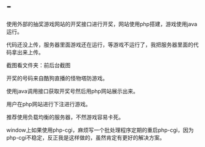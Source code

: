 # -
使用外部的抽奖游戏网站的开奖接口进行开奖，网站使用php搭建，游戏使用java运行。

代码还没上传，服务器里面游戏还在运行，等游戏不运行了，我把服务器里面的代码拿出来上传。

截图看文件夹：前后台截图

开奖的号码来自酷狗直播的怪物塔防游戏。

使用java调用接口获取开奖号然后用php网站展示出来。

用户在php网站进行下注进行游戏。

推荐使用负载均衡的服务器，不然游戏容易卡死。

window上如果使用php-cgi，麻烦写一个批处理程序定期的重启php-cgi，因为php-cgi不稳定，反正我是这样做的，虽然肯定有更好的解决方案。

